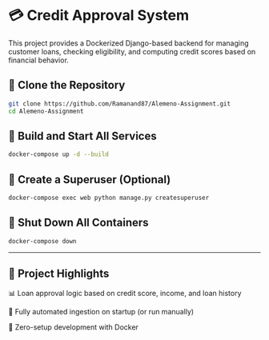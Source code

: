 # 💳 Credit Approval System

This project provides a Dockerized Django-based backend for managing customer loans, checking eligibility, and computing credit scores based on financial behavior.


## 🔧 Clone the Repository

```bash
git clone https://github.com/Ramanand87/Alemeno-Assignment.git
cd Alemeno-Assignment
```
## 🚀 Build and Start All Services

```bash
docker-compose up -d --build
```
## 👤 Create a Superuser (Optional)

```bash
docker-compose exec web python manage.py createsuperuser
```
## 🛑 Shut Down All Containers
```bash
docker-compose down
```
---

## 📄 Project Highlights

  📊 Loan approval logic based on credit score, income, and loan history
  
  🔁 Fully automated ingestion on startup (or run manually)
  
  🐳 Zero-setup development with Docker
  

